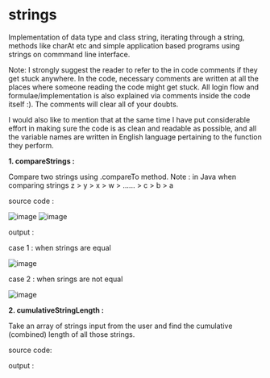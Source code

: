 # strings
Implementation of data type and class string, iterating through a string, methods like charAt etc and simple application based programs using strings on commmand line interface.

Note: I strongly suggest the reader to refer to the in code comments if they get stuck anywhere. In the code, necessary comments are written at all the places where someone reading the code might get stuck. All login flow and formulae/implementation is also explained via comments inside the code itself :). The comments will clear all of your doubts.

I would also like to mention that at the same time I have put considerable effort in making sure the code is as clean and readable as possible, and all the variable names are written in English language pertaining to the function they perform.

**1. compareStrings :**

Compare two strings using .compareTo method.
Note : in Java when comparing strings
z > y > x > w > ...... > c > b > a

source code : 

![image](https://github.com/raghav20232023/strings/assets/153320363/2d4ed309-881b-4f79-8009-f35a35e297ac)
![image](https://github.com/raghav20232023/strings/assets/153320363/d027a685-18c3-45d6-aa22-8667c680b0c1)

output : 

case 1 : when strings are equal

![image](https://github.com/raghav20232023/strings/assets/153320363/f7893718-41bb-4741-8258-4f864a8f8861)

case 2 : when srings are not equal

![image](https://github.com/raghav20232023/strings/assets/153320363/c136054a-c507-40a8-91fb-bb4ca424b8a7)

**2. cumulativeStringLength :**

Take an array of strings input from the user and find the cumulative (combined) length of all those strings.

source code:



output : 









